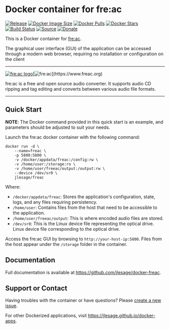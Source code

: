 # Docker container for fre:ac
[![Release](https://img.shields.io/github/release/jlesage/docker-freac.svg?logo=github&style=for-the-badge)](https://github.com/jlesage/docker-freac/releases/latest)
[![Docker Image Size](https://img.shields.io/docker/image-size/jlesage/freac/latest?logo=docker&style=for-the-badge)](https://hub.docker.com/r/jlesage/freac/tags)
[![Docker Pulls](https://img.shields.io/docker/pulls/jlesage/freac?label=Pulls&logo=docker&style=for-the-badge)](https://hub.docker.com/r/jlesage/freac)
[![Docker Stars](https://img.shields.io/docker/stars/jlesage/freac?label=Stars&logo=docker&style=for-the-badge)](https://hub.docker.com/r/jlesage/freac)
[![Build Status](https://img.shields.io/github/actions/workflow/status/jlesage/docker-freac/build-image.yml?logo=github&branch=master&style=for-the-badge)](https://github.com/jlesage/docker-freac/actions/workflows/build-image.yml)
[![Source](https://img.shields.io/badge/Source-GitHub-blue?logo=github&style=for-the-badge)](https://github.com/jlesage/docker-freac)
[![Donate](https://img.shields.io/badge/Donate-PayPal-green.svg?style=for-the-badge)](https://paypal.me/JocelynLeSage)

This is a Docker container for [fre:ac](https://www.freac.org).

The graphical user interface (GUI) of the application can be accessed through a
modern web browser, requiring no installation or configuration on the client

---

[![fre:ac logo](https://images.weserv.nl/?url=raw.githubusercontent.com/jlesage/docker-templates/master/jlesage/images/freac-icon.png&w=110)](https://www.freac.org)[![fre:ac](https://images.placeholders.dev/?width=192&height=110&fontFamily=monospace&fontWeight=400&fontSize=52&text=fre:ac&bgColor=rgba(0,0,0,0.0)&textColor=rgba(121,121,121,1))](https://www.freac.org)

fre:ac is a free and open source audio converter. It supports audio CD ripping
and tag editing and converts between various audio file formats.

---

## Quick Start

**NOTE**:
    The Docker command provided in this quick start is an example, and parameters
    should be adjusted to suit your needs.

Launch the fre:ac docker container with the following command:
```shell
docker run -d \
    --name=freac \
    -p 5800:5800 \
    -v /docker/appdata/freac:/config:rw \
    -v /home/user:/storage:ro \
    -v /home/user/freeac/output:/output:rw \
    --device /dev/sr0 \
    jlesage/freac
```

Where:

  - `/docker/appdata/freac`: Stores the application's configuration, state, logs, and any files requiring persistency.
  - `/home/user`: Contains files from the host that need to be accessible to the application.
  - `/home/user/freeac/output`: This is where encoded audio files are stored.
  - `/dev/sr0`: This is the Linux device file representing the optical drive. Linux device file corresponding to the optical drive.

Access the fre:ac GUI by browsing to `http://your-host-ip:5800`.
Files from the host appear under the `/storage` folder in the container.

## Documentation

Full documentation is available at https://github.com/jlesage/docker-freac.

## Support or Contact

Having troubles with the container or have questions? Please
[create a new issue](https://github.com/jlesage/docker-freac/issues).

For other Dockerized applications, visit https://jlesage.github.io/docker-apps.
